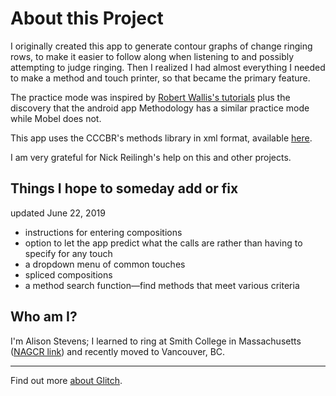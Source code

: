 About this Project
=========================

I originally created this app to generate contour graphs of change ringing rows, to make it easier to follow along when listening to and possibly attempting to judge ringing. Then I realized I had almost everything I needed to make a method and touch printer, so that became the primary feature.

The practice mode was inspired by [Robert Wallis's tutorials](https://rsw.me.uk/blueline/methods/tutorials) plus the discovery that the android app Methodology has a similar practice mode while Mobel does not.

This app uses the CCCBR's methods library in xml format, available [here](https://cccbr.github.io/methods-library/index.html).

I am very grateful for Nick Reilingh's help on this and other projects.

Things I hope to someday add or fix 
------------
updated June 22, 2019

- instructions for entering compositions
- option to let the app predict what the calls are rather than having to specify for any touch
- a dropdown menu of common touches
- spliced compositions
- a method search function—find methods that meet various criteria


Who am I?
---------

I'm Alison Stevens; I learned to ring at Smith College in Massachusetts ([NAGCR link](http://www.nagcr.org/groups/smith.html)) and recently moved to Vancouver, BC.

-------------------

Find out more [about Glitch](https://glitch.com/about).

